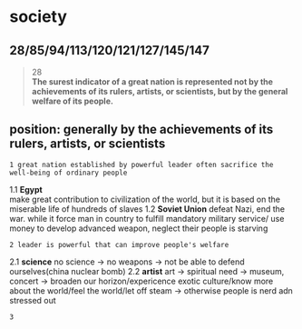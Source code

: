 society
==============
28/85/94/113/120/121/127/145/147
------------------
>28  
>**The surest indicator of a great nation is represented not by the achievements of its rulers, artists, or scientists, but by the general welfare of its people.**

## position: generally by the achievements of its rulers, artists, or scientists

    1 great nation established by powerful leader often sacrifice the well-being of ordinary people
1.1 **Egypt**  
make great contribution to civilization of the world, but it is based on the miserable life of hundreds of slaves 
1.2 **Soviet Union**
defeat Nazi, end the war. while it force man in country to  fulfill mandatory military service/ use money to develop advanced weapon, neglect their people is starving

    2 leader is powerful that can improve people's welfare
2.1 **science**
no science -> no weapons -> not be able to defend ourselves(china nuclear bomb)
2.2 **artist**
art -> spiritual need -> museum, concert -> broaden our horizon/expericence exotic culture/know more about the world/feel the world/let off steam -> otherwise people is nerd adn stressed out

    3 
 
<!--stackedit_data:
eyJoaXN0b3J5IjpbMjMzMjkwNTk0LC0xNTQ0NjYyMjE3LDQ5MT
gwMzM0MCwtNzUwNzEzODQ4XX0=
-->